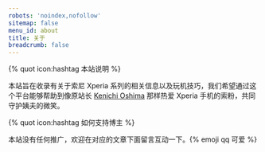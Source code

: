 ```yaml
---
robots: 'noindex,nofollow'
sitemap: false
menu_id: about
title: 关于
breadcrumb: false
---
```


{% quot icon:hashtag 本站说明 %}

本站旨在收录有关于索尼 Xperia 系列的相关信息以及玩机技巧，我们希望通过这个平台能够帮助到像原站长 [Kenichi Oshima](https://user.qzone.qq.com/2569356874) 那样热爱 Xperia 手机的索粉，共同守护姨夫的微笑。

{% quot icon:hashtag 如何支持博主 %}

本站没有任何推广，欢迎在对应的文章下面留言互动一下。{% emoji qq 可爱 %}